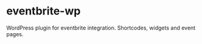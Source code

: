 eventbrite-wp
=============

WordPress plugin for eventbrite integration. Shortcodes, widgets and event pages.
